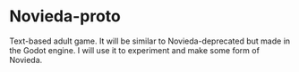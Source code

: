 # Novieda-proto
Text-based adult game. It will be similar to Novieda-deprecated but made in the Godot engine. I will use it to experiment and make some form of Novieda.

